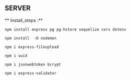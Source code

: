## SERVER

** Install_steps :**

    npm install express pg pg-hstore sequelize cors dotenv
    
    npm install  -D nodemon
    
    npm i express-fileupload
    
    npm i uuid
    
    npm i jsonwebtoken bcrypt
    
    npm i express-validator
